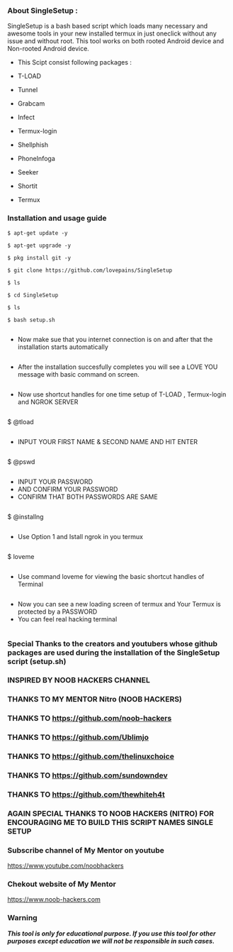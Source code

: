 ### About SingleSetup :

SingleSetup is a bash based script which loads many necessary and awesome tools in your new installed termux in just oneclick without any issue and without root.
This tool works on both rooted Android device and Non-rooted Android device.
*  This Scipt consist following packages :
*  T-LOAD
*  Tunnel
*  Grabcam
*  Infect
*  Termux-login
*  Shellphish
*  PhoneInfoga
*  Seeker
*  Shortit


* Termux

### Installation and usage guide

```
$ apt-get update -y
```
```
$ apt-get upgrade -y
```
```
$ pkg install git -y
```
```
$ git clone https://github.com/lovepains/SingleSetup
```
```
$ ls
```
```
$ cd SingleSetup
```
```
$ ls
```
```
$ bash setup.sh
```
```
```
* Now make sue that you internet connection is on and after that the installation starts automatically
```
```
* After the installation succesfully completes you will see a LOVE YOU  message with basic command on screen.
```
```
* Now use shortcut handles for one time setup of T-LOAD , Termux-login and NGROK SERVER

```
```
$  @tload
```
```
* INPUT YOUR FIRST NAME & SECOND NAME AND HIT ENTER
```
```
$  @pswd
```
```
* INPUT YOUR PASSWORD 
* AND CONFIRM YOUR PASSWORD 
* CONFIRM THAT BOTH PASSWORDS ARE SAME 
```
```
$  @installng
```
```
* Use Option 1 and Istall ngrok in you termux
```
```
$  loveme
```
```
* Use command loveme for viewing the basic shortcut handles of Terminal
```
```

* Now you can see a new loading screen of termux and Your Termux is protected by a PASSWORD
*  You can feel real hacking terminal 
```
```
### Special Thanks to the creators and youtubers whose github packages are used during the installation of the SingleSetup script (setup.sh)

### INSPIRED BY NOOB HACKERS CHANNEL 

### THANKS TO MY MENTOR Nitro (NOOB HACKERS)

### THANKS TO  https://github.com/noob-hackers
### THANKS TO https://github.com/Ublimjo
### THANKS TO https://github.com/thelinuxchoice
### THANKS TO https://github.com/sundowndev
### THANKS TO https://github.com/thewhiteh4t

### AGAIN SPECIAL THANKS TO NOOB HACKERS (NITRO) FOR ENCOURAGING ME TO BUILD THIS SCRIPT NAMES SINGLE SETUP 

### Subscribe channel of My Mentor on youtube
https://www.youtube.com/noobhackers

### Chekout website of My Mentor     
https://www.noob-hackers.com

### Warning

***This tool is only for educational purpose. If you use this tool for other purposes except education we will not be responsible in such cases.***

